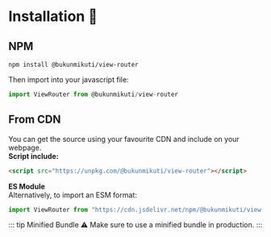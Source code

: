 # Installation :rocket:
## NPM
```
npm install @bukunmikuti/view-router
```
Then import into your javascript file:
```javascript
import ViewRouter from @bukunmikuti/view-router
```

## From CDN
You can get the source using your favourite CDN and include on your webpage.
<br> 
**Script include:**

```html
<script src="https://unpkg.com/@bukunmikuti/view-router"></script>
```
**ES Module** <br>
Alternatively, to import an ESM format:

```javascript
import ViewRouter from "https://cdn.jsdelivr.net/npm/@bukunmikuti/view-router/+esm"
```

::: tip Minified Bundle ⚠
Make sure to use a minified bundle in production. 
:::